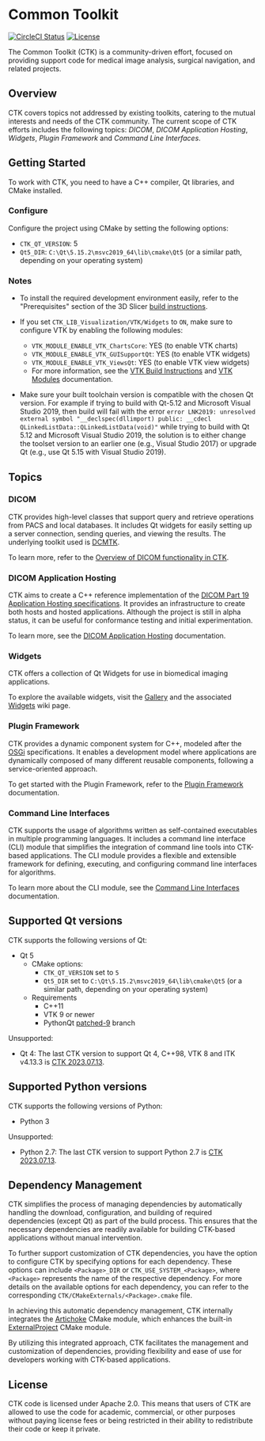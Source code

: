 # Common Toolkit

[![CircleCI Status][circleci-badge]][circleci-link]
[![License][license-badge]][license-link]

[circleci-badge]: https://dl.circleci.com/status-badge/img/gh/commontk/CTK/tree/master.svg?style=shield
[circleci-link]: https://dl.circleci.com/status-badge/redirect/gh/commontk/CTK/tree/master

[license-badge]: https://img.shields.io/github/license/commontk/CTK?color=blue
[license-link]: https://github.com/commontk/CTK/blob/master/LICENSE

The Common Toolkit (CTK) is a community-driven effort, focused on providing support code for
medical image analysis, surgical navigation, and related projects.

## Overview

CTK covers topics not addressed by existing toolkits, catering to the mutual interests and needs of the CTK community. The current scope of CTK efforts includes the following topics: _DICOM_, _DICOM Application Hosting_, _Widgets_, _Plugin Framework_ and _Command Line Interfaces_.

## Getting Started

To work with CTK, you need to have a C++ compiler, Qt libraries, and CMake installed.

### Configure

Configure the project using CMake by setting the following options:
  * `CTK_QT_VERSION`: 5
  * `Qt5_DIR`: `C:\Qt\5.15.2\msvc2019_64\lib\cmake\Qt5` (or a similar path, depending on your operating system)

### Notes

* To install the required development environment easily, refer to the "Prerequisites" section of the
  3D Slicer [build instructions](https://slicer.readthedocs.io/en/latest/developer_guide/build_instructions/index.html).

* If you set `CTK_LIB_Visualization/VTK/Widgets` to `ON`, make sure to configure VTK by enabling the following modules:
  * `VTK_MODULE_ENABLE_VTK_ChartsCore`: YES (to enable VTK charts)
  * `VTK_MODULE_ENABLE_VTK_GUISupportQt`: YES (to enable VTK widgets)
  * `VTK_MODULE_ENABLE_VTK_ViewsQt`: YES (to enable VTK view widgets)
  * For more information, see the [VTK Build Instructions](https://docs.vtk.org/en/latest/build_instructions/index.html) and [VTK Modules](https://docs.vtk.org/en/latest/modules/index.html) documentation.

* Make sure your built toolchain version is compatible with the chosen Qt version.
  For example if trying to build with Qt-5.12 and Microsoft Visual Studio 2019, then build will fail with the error `error LNK2019: unresolved external symbol "__declspec(dllimport) public: __cdecl QLinkedListData::QLinkedListData(void)"` while trying to build with Qt 5.12 and Microsoft Visual Studio 2019, the solution is to either change the toolset version to an earlier one (e.g., Visual Studio 2017) or upgrade Qt (e.g., use Qt 5.15 with Visual Studio 2019).

## Topics

### DICOM

CTK provides high-level classes that support query and retrieve operations from PACS and local databases. It includes Qt widgets for easily setting up a server connection, sending queries, and viewing the results. The underlying toolkit used is [DCMTK](https://dicom.offis.de/en/dcmtk/).

To learn more, refer to the [Overview of DICOM functionality in CTK](https://commontk.org/index.php/Documentation/Dicom_Overview).

### DICOM Application Hosting

CTK aims to create a C++ reference implementation of the [DICOM Part 19 Application Hosting specifications](https://commontk.org/images/8/8e/DicomAppHostingSpecs.pdf). It provides an infrastructure to create both hosts and hosted applications. Although the project is still in alpha status, it can be useful for conformance testing and initial experimentation.

To learn more, see the [DICOM Application Hosting](https://commontk.org/index.php/Documentation/DicomApplicationHosting) documentation.

### Widgets

CTK offers a collection of Qt Widgets for use in biomedical imaging applications.

To explore the available widgets, visit the [Gallery](https://commontk.org/index.php/Documentation/ImageGallery) and the associated [Widgets](https://commontk.org/index.php/Documentation/Widgets) wiki page.

### Plugin Framework

CTK provides a dynamic component system for C++, modeled after the [OSGi](http://www.osgi.org) specifications. It enables a development model where applications are dynamically composed of many different reusable components, following a service-oriented approach.

To get started with the Plugin Framework, refer to the [Plugin Framework](https://commontk.org/index.php/Documentation/Plugin_Framework) documentation.

### Command Line Interfaces

CTK supports the usage of algorithms written as self-contained executables in multiple programming languages. It includes a command line interface (CLI) module that simplifies the integration of command line tools into CTK-based applications. The CLI module provides a flexible and extensible framework for defining, executing, and configuring command line interfaces for algorithms.

To learn more about the CLI module, see the [Command Line Interfaces](https://commontk.org/index.php/Documentation/Command_Line_Interfaces) documentation.

## Supported Qt versions

CTK supports the following versions of Qt:

* Qt 5
  * CMake options:
    * `CTK_QT_VERSION` set to `5`
    * `Qt5_DIR` set to `C:\Qt\5.15.2\msvc2019_64\lib\cmake\Qt5` (or a similar path, depending on your operating system)
  * Requirements
    * C++11
    * VTK 9 or newer
    * PythonQt [patched-9](https://github.com/commontk/PythonQt/tree/patched-9) branch

Unsupported:

* Qt 4: The last CTK version to support Qt 4, C++98, VTK 8 and ITK v4.13.3 is [CTK 2023.07.13](https://github.com/commontk/CTK/releases/tag/2023.07.13).


## Supported Python versions

CTK supports the following versions of Python:

* Python 3

Unsupported:

* Python 2.7: The last CTK version to support Python 2.7 is [CTK 2023.07.13](https://github.com/commontk/CTK/releases/tag/2023.07.13).

## Dependency Management

CTK simplifies the process of managing dependencies by automatically handling the download, configuration, and building of required dependencies (except Qt) as part of the build process. This ensures that the necessary dependencies are readily available for building CTK-based applications without manual intervention.

To further support customization of CTK dependencies, you have the option to configure CTK by specifying options for each dependency. These options can include `<Package>_DIR` or `CTK_USE_SYSTEM_<Package>`, where `<Package>` represents the name of the respective dependency. For more details on the available options for each dependency, you can refer to the corresponding `CTK/CMakeExternals/<Package>.cmake` file.

In achieving this automatic dependency management, CTK internally integrates the [Artichoke](https://cmake-artichoke.readthedocs.io) CMake module, which enhances the built-in [ExternalProject](https://cmake.org/cmake/help/latest/module/ExternalProject.html) CMake module.

By utilizing this integrated approach, CTK facilitates the management and customization of dependencies, providing flexibility and ease of use for developers working with CTK-based applications.

## License

CTK code is licensed under Apache 2.0. This means that users of CTK are allowed to use the code for academic, commercial, or other purposes without paying license fees or being restricted in their ability to redistribute their code or keep it private.
